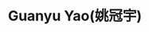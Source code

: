 ---
# Display name
title: Guanyu Yao(姚冠宇)

# Full name (for SEO)
first_name: Guanyu Yao
last_name: Yao

# Status emoji
status:
  icon: 🤠

# Is this the primary user of the site?
superuser: true

# Role/position/tagline
role: CS Ph.D Student @ UCSB

# Organizations/Affiliations to display in Biography blox
organizations:
  - name: UCSB
    url: https://www.ucsb.edu/

# Social network links
# Need to use another icon? Simply download the SVG icon to your `assets/media/icons/` folder.
profiles:
  - icon: at-symbol
    url: 'gyao@ucsb.edu'
    label: E-mail Me
  - icon: brands/github
    url: https://github.com/yaoguany
  - icon: bilibili
    url: https://space.bilibili.com/13532062


education:
  - area: PhD Computer Science
    institution: UC Santa Barbara
    date_start: 2024-09-01
    date_end: ''
    summary: |
      Supervised by [Prof Shiyu Chang](https://code-terminator.github.io/).

  - area: BEng Artificial Intelligence
    institution: Beijing Normal University
    date_start: 2020-09-01
    date_end: 2024-06-30

work:
  - position: Undergraduate Research Intern
    company_name: Hong Kong University of Science and Technology
    date_start: 2023-07-01
    date_end: 2023-12-01
    summary: |2-
      Responsibilities include:
      - Assisted with the code development and maintenance of the open-source [LMFlow](https://github.com/OptimalScale/LMFlow).
      - Advisor: Professor [Tong Zhang](http://tongzhang-ml.org/)

# Skills
# Add your own SVG icons to `assets/media/icons/`
skills:
  - name: Technical Skills
    items:
      - name: Python
        description: ''
        percent: 80
        icon: devicon/python
      - name: PyTorch
        description: ''
        percent: 80
        icon: devicon/pytorch
  - name: Hobbies
    color: '#eeac02'
    color_border: '#f0bf23'
    items:
      - name: Hiking
        description: ''
        percent: 60
        icon: person-simple-walk
      - name: Cats
        description: ''
        percent: 100
        icon: cat
      - name: Photography
        description: ''
        percent: 80
        icon: camera

languages:
  - name: English
    percent: 50
  - name: Chinese
    percent: 100
---